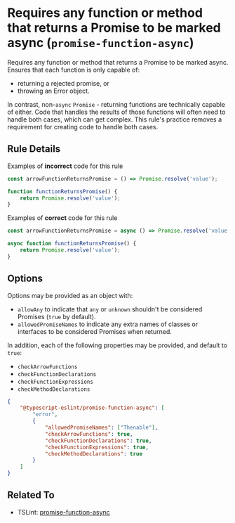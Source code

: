 # Requires any function or method that returns a Promise to be marked async (`promise-function-async`)

Requires any function or method that returns a Promise to be marked async.
Ensures that each function is only capable of:

-   returning a rejected promise, or
-   throwing an Error object.

In contrast, non-`async` `Promise` - returning functions are technically capable of either.
Code that handles the results of those functions will often need to handle both cases, which can get complex.
This rule's practice removes a requirement for creating code to handle both cases.

## Rule Details

Examples of **incorrect** code for this rule

```ts
const arrowFunctionReturnsPromise = () => Promise.resolve('value');

function functionReturnsPromise() {
    return Promise.resolve('value');
}
```

Examples of **correct** code for this rule

```ts
const arrowFunctionReturnsPromise = async () => Promise.resolve('value');

async function functionReturnsPromise() {
    return Promise.resolve('value');
}
```

## Options

Options may be provided as an object with:

-   `allowAny` to indicate that `any` or `unknown` shouldn't be considered Promises (`true` by default).
-   `allowedPromiseNames` to indicate any extra names of classes or interfaces to be considered Promises when returned.

In addition, each of the following properties may be provided, and default to `true`:

-   `checkArrowFunctions`
-   `checkFunctionDeclarations`
-   `checkFunctionExpressions`
-   `checkMethodDeclarations`

```json
{
    "@typescript-eslint/promise-function-async": [
        "error",
        {
            "allowedPromiseNames": ["Thenable"],
            "checkArrowFunctions": true,
            "checkFunctionDeclarations": true,
            "checkFunctionExpressions": true,
            "checkMethodDeclarations": true
        }
    ]
}
```

## Related To

-   TSLint: [promise-function-async](https://palantir.github.io/tslint/rules/promise-function-async)
